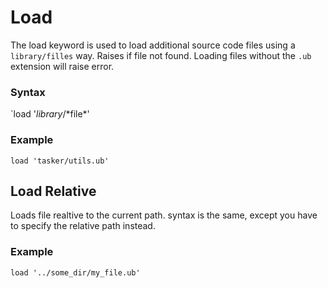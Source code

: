 # Load

 The load keyword is used to load additional source code files using a `library/filles` way. Raises if file not found. Loading files without the `.ub` extension will raise error.

### Syntax

`load '*library*/\*file\*'

### Example

````
load 'tasker/utils.ub'
````





## Load Relative

Loads file realtive to the current path. syntax is the  same, except you have to specify the relative path instead.

### Example

````
load '../some_dir/my_file.ub'
````

